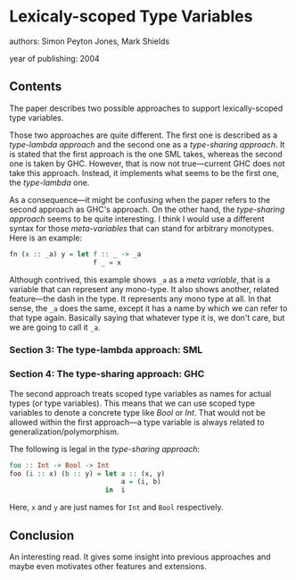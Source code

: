# Lexicaly-scoped Type Variables

authors: Simon Peyton Jones, Mark Shields

year of publishing: 2004


## Contents
The paper describes two possible approaches to support lexically-scoped type variables.

Those two approaches are quite different. The first one is described as a *type-lambda approach* and the second one as a *type-sharing approach*. It is stated that the first approach is the one SML takes, whereas the second one is taken by GHC.
However, that is now not true—current GHC does not take this approach. Instead, it implements what seems to be the first one, the *type-lambda* one.

As a consequence—it might be confusing when the paper refers to the second approach as GHC's approach. On the other hand, the *type-sharing approach* seems to be quite interesting. I think I would use a different syntax for those *meta-variables* that can stand for arbitrary monotypes. Here is an example:
```haskell
fn (x :: _a) y = let f :: _ -> _a
                     f _ = x
```
Although contrived, this example shows `_a` as a *meta variable*, that is a variable that can represent any mono-type. It also shows another, related feature—the dash in the type. It represents any mono type at all.
In that sense, the `_a` does the same, except it has a name by which we can refer to that type again. Basically saying that whatever type it is, we don't care, but we are going to call it `_a`.


### Section 3: The type-lambda approach: SML



### Section 4: The type-sharing approach: GHC
The second approach treats scoped type variables as names for actual types (or type variables).
This means that we can use scoped type variables to denote a concrete type like *Bool* or *Int*. That would not be allowed within the first approach—a type variable is always related to generalization/polymorphism.

The following is legal in the *type-sharing approach*:
```haskell
foo :: Int -> Bool -> Int
foo (i :: x) (b :: y) = let a :: (x, y)
							a = (i, b)
						in  i
```
Here, `x` and `y` are just names for `Int` and `Bool` respectively.


## Conclusion
An interesting read. It gives some insight into previous approaches and maybe even motivates other features and extensions.

